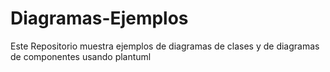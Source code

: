# Diagramas-Ejemplos
Este Repositorio muestra ejemplos de diagramas de clases y de diagramas de componentes usando plantuml
